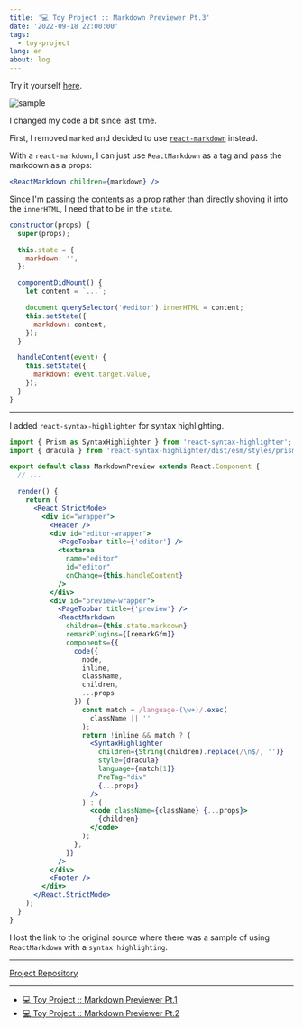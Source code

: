 ```yaml
---
title: '💻 Toy Project :: Markdown Previewer Pt.3'
date: '2022-09-18 22:00:00'
tags:
  - toy-project
lang: en
about: log
---
```


Try it yourself [here](rolemadelen-mdpreview.vercel.app).

![sample](/images/posts/markdown-previewer/mdpreview-final.gif)

I changed my code a bit since last time.

First, I removed `marked` and decided to use [`react-markdown`](https://github.com/remarkjs/react-markdown) instead.

With a `react-markdown`, I can just use `ReactMarkdown` as a tag and pass the markdown as a props:

```jsx
<ReactMarkdown children={markdown} />
```

Since I'm passing the contents as a prop rather than directly shoving it into the `innerHTML`, I need that to be in the `state`.

```jsx
constructor(props) {
  super(props);

  this.state = {
    markdown: '',
  };

  componentDidMount() {
    let content = `...`;

    document.querySelector('#editor').innerHTML = content;
    this.setState({
      markdown: content,
    });
  }

  handleContent(event) {
    this.setState({
      markdown: event.target.value,
    });
  }
}
```

---

I added `react-syntax-highlighter` for syntax highlighting.

```jsx
import { Prism as SyntaxHighlighter } from 'react-syntax-highlighter';
import { dracula } from 'react-syntax-highlighter/dist/esm/styles/prism';

export default class MarkdownPreview extends React.Component {
  // ...

  render() {
    return (
      <React.StrictMode>
        <div id="wrapper">
          <Header />
          <div id="editor-wrapper">
            <PageTopbar title={'editor'} />
            <textarea
              name="editor"
              id="editor"
              onChange={this.handleContent}
            />
          </div>
          <div id="preview-wrapper">
            <PageTopbar title={'preview'} />
            <ReactMarkdown
              children={this.state.markdown}
              remarkPlugins={[remarkGfm]}
              components={{
                code({
                  node,
                  inline,
                  className,
                  children,
                  ...props
                }) {
                  const match = /language-(\w+)/.exec(
                    className || ''
                  );
                  return !inline && match ? (
                    <SyntaxHighlighter
                      children={String(children).replace(/\n$/, '')}
                      style={dracula}
                      language={match[1]}
                      PreTag="div"
                      {...props}
                    />
                  ) : (
                    <code className={className} {...props}>
                      {children}
                    </code>
                  );
                },
              }}
            />
          </div>
          <Footer />
        </div>
      </React.StrictMode>
    );
  }
}
```

I lost the link to the original source where there was a sample of using `ReactMarkdown` with a `syntax highlighting`.

---

[Project Repository](https://github.com/rolemadelen/markdown-previewer)

---

- [💻 Toy Project :: Markdown Previewer Pt.1](./markdown-previewer-1)
- [💻 Toy Project :: Markdown Previewer Pt.2](./markdown-previewer-2)

